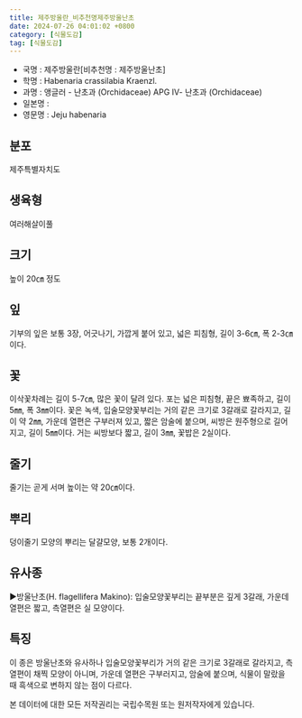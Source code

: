 ```yaml
---
title: 제주방울란_비추천명제주방울난초
date: 2024-07-26 04:01:02 +0800
category: [식물도감]
tag: [식물도감]
---
```




- 국명 : 제주방울란[비추천명 : 제주방울난초]
- 학명 : Habenaria crassilabia Kraenzl.
- 과명 : 앵글러 - 난초과 (Orchidaceae) APG Ⅳ- 난초과 (Orchidaceae)
- 일본명 : 
- 영문명 : Jeju habenaria


## 분포
제주특별자치도
## 생육형
여러해살이풀
## 크기
높이 20㎝ 정도
## 잎
기부의 잎은 보통 3장, 어긋나기, 가깝게 붙어 있고, 넓은 피침형, 길이 3-6㎝, 폭 2-3㎝이다.
## 꽃
이삭꽃차례는 길이 5-7㎝, 많은 꽃이 달려 있다. 포는 넓은 피침형, 끝은 뾰족하고, 길이 5㎜, 폭 3㎜이다. 꽃은 녹색, 입술모양꽃부리는 거의 같은 크기로 3갈래로 갈라지고, 길이 약 2㎜, 가운데 열편은 구부러져 있고, 짧은 암술에 붙으며, 씨방은 원주형으로 길어지고, 길이 5㎜이다. 거는 씨방보다 짧고, 길이 3㎜, 꽃밥은 2실이다. 
## 줄기
줄기는 곧게 서며 높이는 약 20㎝이다.
## 뿌리
덩이줄기 모양의 뿌리는 달걀모양, 보통 2개이다.
## 유사종
▶방울난초(H. flagellifera Makino): 입술모양꽃부리는 끝부분은 깊게 3갈래, 가운데 열편은 짧고, 측열편은 실 모양이다.
## 특징
이 종은 방울난초와 유사하나 입술모양꽃부리가 거의 같은 크기로 3갈래로 갈라지고, 측열편이 채찍 모양이 아니며, 가운데 열편은 구부러지고, 암술에 붙으며, 식물이 말랐을 때 흑색으로 변하지 않는 점이 다르다.






본 데이터에 대한 모든 저작권리는 국립수목원 또는 원저작자에게 있습니다.
